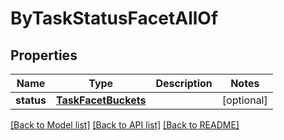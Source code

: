 # ByTaskStatusFacetAllOf

## Properties
Name | Type | Description | Notes
------------ | ------------- | ------------- | -------------
**status** | [**TaskFacetBuckets**](TaskFacetBuckets.md) |  | [optional] 

[[Back to Model list]](../README.md#documentation-for-models) [[Back to API list]](../README.md#documentation-for-api-endpoints) [[Back to README]](../README.md)


